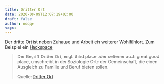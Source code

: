 ```yaml
---
title: Dritter Ort
date: 2020-09-09T12:07:19+02:00
draft: false
author: noqqe
tags:
---
```


Der dritte Ort ist neben Zuhause und Arbeit ein weiterer Wohlfühlort. Zum
Beispiel ein [Hackspace](https://k4cg.org)

> Der Begriff Dritter Ort, engl. third place oder seltener auch great good
> place, umschreibt in der Soziologie Orte der Gemeinschaft, die einen Ausgleich
> zu Familie und Beruf bieten sollen.
>
> Quelle: [Dritter Ort](https://de.wikipedia.org/wiki/Dritter_Ort)
